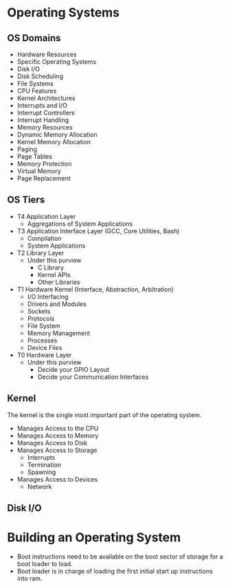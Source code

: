 # Operating Systems
## OS Domains
- Hardware Resources
- Specific Operating Systems
- Disk I/O
- Disk Scheduling
- File Systems
- CPU Features
- Kernel Architectures
- Interrupts and I/O
- Interrupt Controllers
- Interrupt Handling
- Memory Resources
- Dynamic Memory Allocation
- Kernel Memory Allocation
- Paging
- Page Tables
- Memory Protection
- Virtual Memory
- Page Replacement

## OS Tiers
- T4 Application Layer
  - Aggregations of System Applications
- T3 Application Interface Layer (GCC, Core Utilities, Bash)
  - Compilation
  - System Applications
- T2 Library Layer 
  - Under this purview
    - C Library
    - Kernel APIs
    - Other Libraries
- T1 Hardware Kernel (Interface, Abstraction, Arbitration)
  - I/O Interfacing
  - Drivers and Modules
  - Sockets
  - Protocols
  - File System
  - Memory Management
  - Processes
  - Device Files
- T0 Hardware Layer
  - Under this purview 
    - Decide your GPIO Layout
    - Decide your Communication Interfaces

## Kernel
The kernel is the single most important part of the operating system. 
- Manages Access to the CPU
- Manages Access to Memory
- Manages Access to Disk
- Manages Access to Storage
  - Interrupts
  - Termination
  - Spawning
- Manages Access to Devices
  - Network


## Disk I/O

# Building an Operating System
- Boot instructions need to be available on the boot sector of storage for a boot loader to load.
- Boot loader is in charge of loading the first initial start up instructions into ram. 